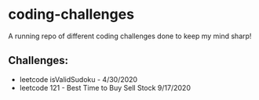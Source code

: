 # coding-challenges

A running repo of different coding challenges done to keep my mind sharp!

## Challenges:
- leetcode isValidSudoku - 4/30/2020
- leetcode 121 - Best Time to Buy Sell Stock 9/17/2020